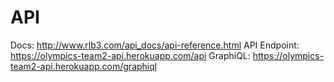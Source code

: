 # API

Docs: http://www.rlb3.com/api_docs/api-reference.html
API Endpoint: https://olympics-team2-api.herokuapp.com/api
GraphiQL: https://olympics-team2-api.herokuapp.com/graphiql
